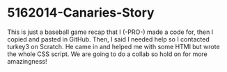 5162014-Canaries-Story
======================
This is just a baseball game recap that I (-PRO-) made a code for, then I 
copied and pasted in GitHub. Then, I said I needed help so I contacted turkey3 
on Scratch. He came in and helped me with some HTMl but wrote the whole CSS script. 
We are going to do a collab so hold on for more amazingness!
